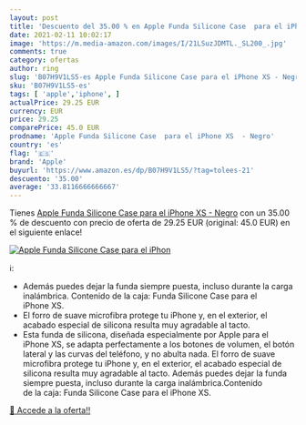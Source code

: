 ```yaml
---
layout: post
title: 'Descuento del 35.00 % en Apple Funda Silicone Case  para el iPhon'
date: 2021-02-11 10:02:17
image: 'https://m.media-amazon.com/images/I/21LSuzJDMTL._SL200_.jpg'
comments: true
category: ofertas
author: ring
slug: 'B07H9V1LS5-es Apple Funda Silicone Case para el iPhone XS - Negro'
sku: 'B07H9V1LS5-es'
tags: [ 'apple','iphone', ]
actualPrice: 29.25 EUR
currency: EUR
price: 29.25
comparePrice: 45.0 EUR
prodname: 'Apple Funda Silicone Case  para el iPhone XS  - Negro'
country: 'es'
flag: '🇪🇸'
brand: 'Apple'
buyurl: 'https://www.amazon.es/dp/B07H9V1LS5/?tag=tolees-21'
descuento: '35.00'
average: '33.8116666666667'
---
```


Tienes [Apple Funda Silicone Case  para el iPhone XS  - Negro](https://www.amazon.es/dp/B07H9V1LS5/?tag=tolees-21) con un 35.00 % de descuento con precio de oferta de 29.25 EUR (original: 45.0 EUR) en el siguiente enlace!

[![Apple Funda Silicone Case  para el iPhon](https://m.media-amazon.com/images/I/21LSuzJDMTL._SL200_.jpg)](https://www.amazon.es/dp/B07H9V1LS5/?tag=tolees-21)

ℹ️:

- Además puedes dejar la funda siempre puesta, incluso durante la carga inalámbrica. Contenido de la caja: Funda Silicone Case para el iPhone XS.
- El forro de suave microfibra protege tu iPhone y, en el exterior, el acabado especial de silicona resulta muy agradable al tacto.
- Esta funda de silicona, diseñada especialmente por Apple para el iPhone XS, se adapta perfectamente a los botones de volumen, el botón lateral y las curvas del teléfono, y no abulta nada. El forro de suave microfibra protege tu iPhone y, en el exterior, el acabado especial de silicona resulta muy agradable al tacto. Además puedes dejar la funda siempre puesta, incluso durante la carga inalámbrica.Contenido de la caja: Funda Silicone Case para el iPhone XS.

[🛒 Accede a la oferta!!](https://www.amazon.es/dp/B07H9V1LS5/?tag=tolees-21)
